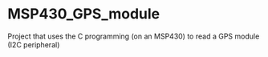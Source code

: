 # MSP430_GPS_module
Project that uses the C programming (on an MSP430) to read a GPS module (I2C peripheral)
